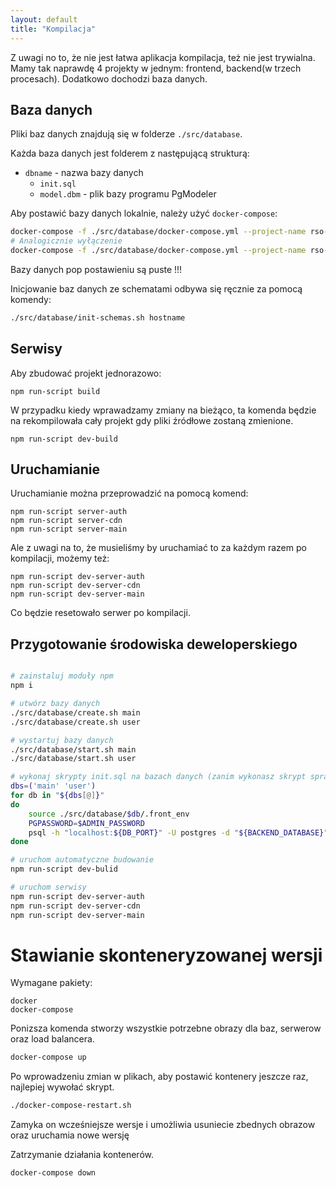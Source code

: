 ```yaml
---
layout: default
title: "Kompilacja"
---
```


Z uwagi no to, że nie jest łatwa aplikacja kompilacja, też nie jest trywialna.
Mamy tak naprawdę 4 projekty w jednym: frontend, backend(w trzech procesach).
Dodatkowo dochodzi baza danych.

## Baza danych

Pliki baz danych znajdują się w folderze `./src/database`.

Każda baza danych jest folderem z następującą strukturą:

 - `dbname` - nazwa bazy danych
   - `init.sql`
   - `model.dbm` - plik bazy programu PgModeler

Aby postawić bazy danych lokalnie, należy użyć `docker-compose`:
```bash
docker-compose -f ./src/database/docker-compose.yml --project-name rso-chat up
# Analogicznie wyłączenie
docker-compose -f ./src/database/docker-compose.yml --project-name rso-chat down
```

Bazy danych pop postawieniu są puste !!!

Inicjowanie baz danych ze schematami odbywa się ręcznie za pomocą komendy:
```bash
./src/database/init-schemas.sh hostname
```

## Serwisy

Aby zbudować projekt jednorazowo:
```
npm run-script build
```

W przypadku kiedy wprawadzamy zmiany na bieżąco, ta komenda będzie na rekompilowała cały projekt gdy pliki źródłowe zostaną zmienione. 
```
npm run-script dev-build
```

## Uruchamianie

Uruchamianie można przeprowadzić na pomocą komend: 
```
npm run-script server-auth
npm run-script server-cdn
npm run-script server-main
```

Ale z uwagi na to, że musieliśmy by uruchamiać to za każdym razem po kompilacji, możemy też:
```
npm run-script dev-server-auth
npm run-script dev-server-cdn
npm run-script dev-server-main
```
Co będzie resetowało serwer po kompilacji.

## Przygotowanie środowiska deweloperskiego

```bash

# zainstaluj moduły npm
npm i

# utwórz bazy danych
./src/database/create.sh main
./src/database/create.sh user

# wystartuj bazy danych
./src/database/start.sh main
./src/database/start.sh user

# wykonaj skrypty init.sql na bazach danych (zanim wykonasz skrypt sprawdz czy przypadkiem nie jest wszystko poprawnie)
dbs=('main' 'user')
for db in "${dbs[@]}"
do
    source ./src/database/$db/.front_env
    PGPASSWORD=$ADMIN_PASSWORD
    psql -h "localhost:${DB_PORT}" -U postgres -d "${BACKEND_DATABASE}" -a -f ./src/database/$db/init.sql
done

# uruchom automatyczne budowanie
npm run-script dev-bulid

# uruchom serwisy
npm run-script dev-server-auth
npm run-script dev-server-cdn
npm run-script dev-server-main
```

# Stawianie skonteneryzowanej wersji

Wymagane pakiety:
```
docker
docker-compose
```

Ponizsza komenda stworzy wszystkie potrzebne obrazy dla baz, serwerow oraz load balancera.

```bash
docker-compose up
```

Po wprowadzeniu zmian w plikach, aby postawić kontenery jeszcze raz, najlepiej wywołać skrypt.

```bash
./docker-compose-restart.sh
```

Zamyka on wcześniejsze wersje i umożliwia usuniecie zbednych obrazow oraz uruchamia nowe wersję

Zatrzymanie działania kontenerów.
```bash
docker-compose down
```
